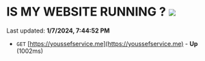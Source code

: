 # IS MY WEBSITE RUNNING ? [![](https://img.shields.io/static/v1?label=Sponsor&message=%E2%9D%A4&logo=GitHub&color=%23fe8e86)](https://github.com/sponsors/<username>)

Last updated: **1/7/2024, 7:44:52 PM**

- `GET` [https://youssefservice.me](https://youssefservice.me) - **Up** (1002ms)
